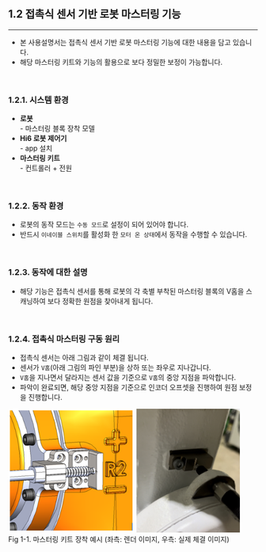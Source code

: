 ## 1.2 접촉식 센서 기반 로봇 마스터링 기능
---
- 본 사용설명서는 접촉식 센서 기반 로봇 마스터링 기능에 대한 내용을 담고 있습니다. 
- 해당 마스터링 키트와 기능의 활용으로 보다 정밀한 보정이 가능합니다.

<br>

### 1.2.1. 시스템 환경
- **로봇** <br>- 마스터링 블록 장착 모델
- **Hi6 로봇 제어기** <br>- app 설치
- **마스터링 키트** <br>- 컨트롤러 + 전원

<br>

### 1.2.2. 동작 환경
- 로봇의 동작 모드는 `수동 모드`로 설정이 되어 있어야 합니다.
- 반드시 `이네이블 스위치`를 활성화 한 `모터 온 상태`에서 동작을 수행할 수 있습니다.

<br>

### 1.2.3. 동작에 대한 설명
- 해당 기능은 접촉식 센서를 통해 로봇의 각 축별 부착된 마스터링 블록의 V홈을 스캐닝하여 보다 정확한 원점을 찾아내게 됩니다.

<br>

### 1.2.4. 접촉식 마스터링 구동 원리
- 접촉식 센서는 아래 그림과 같이 체결 됩니다.
- 센서가 `V홈`(아래 그림의 파인 부분)을 상하 또는 좌우로 지나갑니다.
- `V홈`을 지나면서 달라지는 센서 값을 기준으로 `V홈`의 중앙 지점을 파악합니다.
- 파악이 완료되면, 해당 중앙 지점을 기준으로 인코더 오프셋을 진행하여 원점 보정을 진행합니다.

<div>
<img src="../_assets/00_mastering_Vdent_render.png" height="250vh">
<img src="../_assets/01_mastering_real_picture.png" height="250vh"><br>Fig 1-1. 마스터링 키트 장착 예시 (좌측: 렌더 이미지, 우측: 실제 체결 이미지)
</div>